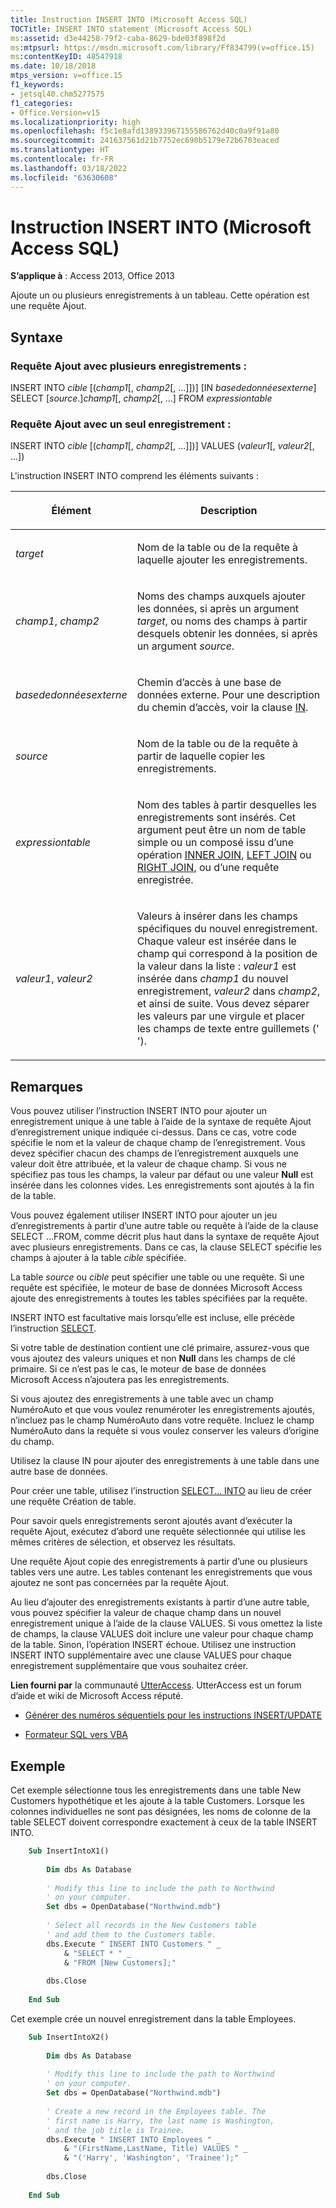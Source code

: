 ```yaml
---
title: Instruction INSERT INTO (Microsoft Access SQL)
TOCTitle: INSERT INTO statement (Microsoft Access SQL)
ms:assetid: d3e44258-79f2-caba-8629-bde03f898f2d
ms:mtpsurl: https://msdn.microsoft.com/library/Ff834799(v=office.15)
ms:contentKeyID: 48547918
ms.date: 10/18/2018
mtps_version: v=office.15
f1_keywords:
- jetsql40.chm5277575
f1_categories:
- Office.Version=v15
ms.localizationpriority: high
ms.openlocfilehash: f5c1e8afd138933967155586762d40c0a9f91a80
ms.sourcegitcommit: 241637561d21b7752ec690b5179e72b6703eaced
ms.translationtype: HT
ms.contentlocale: fr-FR
ms.lasthandoff: 03/18/2022
ms.locfileid: "63630608"
---
```

# <a name="insert-into-statement-microsoft-access-sql"></a>Instruction INSERT INTO (Microsoft Access SQL)

**S’applique à** : Access 2013, Office 2013

Ajoute un ou plusieurs enregistrements à un tableau. Cette opération est une requête Ajout.

## <a name="syntax"></a>Syntaxe

### <a name="multiple-record-append-query"></a>Requête Ajout avec plusieurs enregistrements :

INSERT INTO *cible* \[(*champ1*\[, *champ2*\[, …\]\])\] \[IN *basededonnéesexterne*\] SELECT \[*source*.\]*champ1*\[, *champ2*\[, …\] FROM *expressiontable*

### <a name="single-record-append-query"></a>Requête Ajout avec un seul enregistrement :

INSERT INTO *cible* \[(*champ1*\[, *champ2*\[, …\]\])\] VALUES (*valeur1*\[, *valeur2*\[, …\])

L'instruction INSERT INTO comprend les éléments suivants :

<table>
<colgroup>
<col />
<col />
</colgroup>
<thead>
<tr class="header">
<th><p>Élément</p></th>
<th><p>Description</p></th>
</tr>
</thead>
<tbody>
<tr class="odd">
<td><p><em>target</em></p></td>
<td><p>Nom de la table ou de la requête à laquelle ajouter les enregistrements.</p></td>
</tr>
<tr class="even">
<td><p><em>champ1</em>, <em>champ2</em></p></td>
<td><p>Noms des champs auxquels ajouter les données, si après un argument <em>target</em>, ou noms des champs à partir desquels obtenir les données, si après un argument <em>source</em>.</p></td>
</tr>
<tr class="odd">
<td><p><em>basededonnéesexterne</em></p></td>
<td><p>Chemin d’accès à une base de données externe. Pour une description du chemin d’accès, voir la clause <a href="https://docs.microsoft.com/office/vba/access/concepts/miscellaneous/in-clause-microsoft-access-sql">IN</a>.</p></td>
</tr>
<tr class="even">
<td><p><em>source</em></p></td>
<td><p>Nom de la table ou de la requête à partir de laquelle copier les enregistrements.</p></td>
</tr>
<tr class="odd">
<td><p><em>expressiontable</em></p></td>
<td><p>Nom des tables à partir desquelles les enregistrements sont insérés. Cet argument peut être un nom de table simple ou un composé issu d’une opération <a href="inner-join-operation-microsoft-access-sql.md">INNER JOIN</a>, <a href="left-join-right-join-operations-microsoft-access-sql.md">LEFT JOIN</a> ou <a href="left-join-right-join-operations-microsoft-access-sql.md">RIGHT JOIN</a>, ou d’une requête enregistrée.</p></td>
</tr>
<tr class="even">
<td><p><em>valeur1</em>, <em>valeur2</em></p></td>
<td><p>Valeurs à insérer dans les champs spécifiques du nouvel enregistrement. Chaque valeur est insérée dans le champ qui correspond à la position de la valeur dans la liste : <em>valeur1</em> est insérée dans <em>champ1</em> du nouvel enregistrement, <em>valeur2</em> dans <em>champ2</em>, et ainsi de suite. Vous devez séparer les valeurs par une virgule et placer les champs de texte entre guillemets (' ').</p></td>
</tr>
</tbody>
</table>

## <a name="remarks"></a>Remarques

Vous pouvez utiliser l’instruction INSERT INTO pour ajouter un enregistrement unique à une table à l’aide de la syntaxe de requête Ajout d’enregistrement unique indiquée ci-dessus. Dans ce cas, votre code spécifie le nom et la valeur de chaque champ de l’enregistrement. Vous devez spécifier chacun des champs de l’enregistrement auxquels une valeur doit être attribuée, et la valeur de chaque champ. Si vous ne spécifiez pas tous les champs, la valeur par défaut ou une valeur **Null** est insérée dans les colonnes vides. Les enregistrements sont ajoutés à la fin de la table.

Vous pouvez également utiliser INSERT INTO pour ajouter un jeu d’enregistrements à partir d’une autre table ou requête à l’aide de la clause SELECT …FROM, comme décrit plus haut dans la syntaxe de requête Ajout avec plusieurs enregistrements. Dans ce cas, la clause SELECT spécifie les champs à ajouter à la table *cible* spécifiée.

La table *source* ou *cible* peut spécifier une table ou une requête. Si une requête est spécifiée, le moteur de base de données Microsoft Access ajoute des enregistrements à toutes les tables spécifiées par la requête.

INSERT INTO est facultative mais lorsqu’elle est incluse, elle précède l’instruction [SELECT](select-statement-microsoft-access-sql.md).

Si votre table de destination contient une clé primaire, assurez-vous que vous ajoutez des valeurs uniques et non **Null** dans les champs de clé primaire. Si ce n’est pas le cas, le moteur de base de données Microsoft Access n’ajoutera pas les enregistrements.

Si vous ajoutez des enregistrements à une table avec un champ NuméroAuto et que vous voulez renuméroter les enregistrements ajoutés, n’incluez pas le champ NuméroAuto dans votre requête. Incluez le champ NuméroAuto dans la requête si vous voulez conserver les valeurs d’origine du champ.

Utilisez la clause IN pour ajouter des enregistrements à une table dans une autre base de données.

Pour créer une table, utilisez l’instruction [SELECT... INTO](select-into-statement-microsoft-access-sql.md) au lieu de créer une requête Création de table.

Pour savoir quels enregistrements seront ajoutés avant d’exécuter la requête Ajout, exécutez d’abord une requête sélectionnée qui utilise les mêmes critères de sélection, et observez les résultats.

Une requête Ajout copie des enregistrements à partir d’une ou plusieurs tables vers une autre. Les tables contenant les enregistrements que vous ajoutez ne sont pas concernées par la requête Ajout.

Au lieu d’ajouter des enregistrements existants à partir d’une autre table, vous pouvez spécifier la valeur de chaque champ dans un nouvel enregistrement unique à l’aide de la clause VALUES. Si vous omettez la liste de champs, la clause VALUES doit inclure une valeur pour chaque champ de la table. Sinon, l’opération INSERT échoue. Utilisez une instruction INSERT INTO supplémentaire avec une clause VALUES pour chaque enregistrement supplémentaire que vous souhaitez créer.

**Lien fourni par** la communauté [UtterAccess](https://www.utteraccess.com). UtterAccess est un forum d’aide et wiki de Microsoft Access réputé.

- [Générer des numéros séquentiels pour les instructions INSERT/UPDATE](https://www.utteraccess.com/forum/generating-sequential-num-t446039.html)

- [Formateur SQL vers VBA](https://www.utteraccess.com/forum/sql-vba-formatter-t1165308.html)

## <a name="example"></a>Exemple

Cet exemple sélectionne tous les enregistrements dans une table New Customers hypothétique et les ajoute à la table Customers. Lorsque les colonnes individuelles ne sont pas désignées, les noms de colonne de la table SELECT doivent correspondre exactement à ceux de la table INSERT INTO.

```vb
    Sub InsertIntoX1() 
     
        Dim dbs As Database 
     
        ' Modify this line to include the path to Northwind 
        ' on your computer. 
        Set dbs = OpenDatabase("Northwind.mdb") 
         
        ' Select all records in the New Customers table  
        ' and add them to the Customers table. 
        dbs.Execute " INSERT INTO Customers " _ 
            & "SELECT * " _ 
            & "FROM [New Customers];" 
             
        dbs.Close 
     
    End Sub
```

Cet exemple crée un nouvel enregistrement dans la table Employees.

```vb
    Sub InsertIntoX2() 
     
        Dim dbs As Database 
     
        ' Modify this line to include the path to Northwind 
        ' on your computer. 
        Set dbs = OpenDatabase("Northwind.mdb") 
         
        ' Create a new record in the Employees table. The  
        ' first name is Harry, the last name is Washington, 
        ' and the job title is Trainee. 
        dbs.Execute " INSERT INTO Employees " _ 
            & "(FirstName,LastName, Title) VALUES " _ 
            & "('Harry', 'Washington', 'Trainee');" 
             
        dbs.Close 
     
    End Sub 
```
